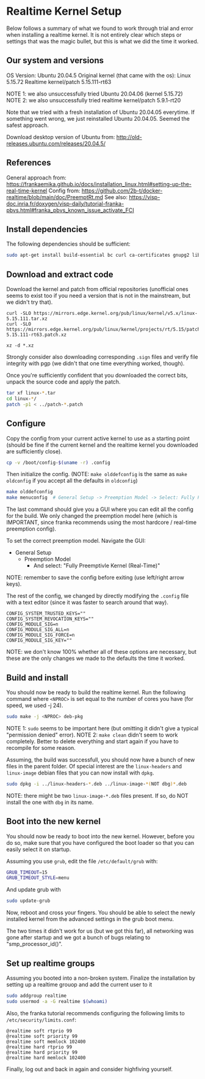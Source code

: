 # Realtime Kernel Setup 

Below follows a summary of what we found to work through trial and error when installing a realtime kernel. It is not entirely clear which steps or settings that was the magic bullet, but this is what we did the time it worked.


## Our system and versions 

OS Version: Ubuntu 20.04.5 
Original kernel (that came with the os): Linux 5.15.72
Realtime kernel/patch 5.15.111-rt63

NOTE 1: we also unsuccessfully tried Ubuntu 20.04.06 (kernel 5.15.72)
NOTE 2: we also unsuccessfully tried realtime kernel/patch 5.9.1-rt20 

Note that we tried with a fresh installation of Ubuntu 20.04.05 everytime. If something went wrong, we just reinstalled Ubuntu 20.04.05. Seemed the safest approach.

Download desktop version of Ubuntu from: http://old-releases.ubuntu.com/releases/20.04.5/
## References 

General approach from: https://frankaemika.github.io/docs/installation_linux.html#setting-up-the-real-time-kernel
Config from: https://github.com/2b-t/docker-realtime/blob/main/doc/PreemptRt.md
See also: https://visp-doc.inria.fr/doxygen/visp-daily/tutorial-franka-pbvs.html#franka_pbvs_known_issue_activate_FCI

## Install dependencies 

The following dependencies should be sufficient:
```bash
sudo apt-get install build-essential bc curl ca-certificates gnupg2 libssl-dev lsb-release libelf-dev bison flex dwarves zstd libncurses-dev
```

## Download and extract code 

Download the kernel and patch from official repositories (unofficial ones seems to exist too if you need a version that is not in the mainstream, but we didn't try that).

```
curl -SLO https://mirrors.edge.kernel.org/pub/linux/kernel/v5.x/linux-5.15.111.tar.xz
curl -SLO https://mirrors.edge.kernel.org/pub/linux/kernel/projects/rt/5.15/patch-5.15.111-rt63.patch.xz

xz -d *.xz
```

Strongly consider also downloading corresponding `.sign` files and verify file integrity with pgp (we didn't that one time everything worked, though).

Once you're sufficiently confident that you downloaded the correct bits, unpack the source code and apply the patch.
```bash
tar xf linux-*.tar
cd linux-*/
patch -p1 < ../patch-*.patch
```

## Configure 

Copy the config from your current active kernel to use as a starting point (should be fine if the current kernel and the realtime kernel you downloaded are sufficiently close).
```bash
cp -v /boot/config-$(uname -r) .config
```

Then initialize the config. (NOTE: `make olddefconfig` is the same as `make oldconfig` if you accept all the defaults in `oldconfig`)
```bash 
make olddefconfig
make menuconfig  # General Setup -> Preemption Model -> Select: Fully Preemptible Kernel (Real-Time)

```
The last command should give you a GUI where you can edit all the config for the build. We only changed the preemption model here (which is IMPORTANT, since franka recommends using the most hardcore / real-time preemption config). 

To set the correct preemption model. Navigate the GUI:
- General Setup
    - Preemption Model
        - And select: "Fully Preemptivle Kernel (Real-Time)"

NOTE: remember to save the config before exiting (use left/right arrow keys).

The rest of the config, we changed by directly modifying the `.config` file with a text editor (since it was faster to search around that way).

```
CONFIG_SYSTEM_TRUSTED_KEYS=""
CONFIG_SYSTEM_REVOCATION_KEYS=""
CONFIG_MODULE_SIG=n
CONFIG_MODULE_SIG_ALL=n
CONFIG_MODULE_SIG_FORCE=n
CONFIG_MODULE_SIG_KEY=""
```

NOTE: we don't know 100% whether all of these options are necessary, but these are the only changes we made to the defaults the time it worked.

## Build and install 

You should now be ready to build the realtime kernel. Run the following command where `<NPROC>` is set equal to the number of cores you have (for speed, we used -j 24).
```bash
sudo make -j <NPROC> deb-pkg
```

NOTE 1: `sudo` seems to be important here (but omitting it didn't give a typical "permission denied" error). 
NOTE 2: `make clean` didn't seem to work completely. Better to delete everything and start again if you have to recompile for some reason.

Assuming, the build was successfull, you should now have a bunch of new files in the parent folder. Of special interest are the `linux-headers` and `linux-image` debian files that you can now install with `dpkg`.

```bash
sudo dpkg -i ../linux-headers-*.deb ../linux-image-*(NOT dbg)*.deb
```

NOTE: there might be two `linux-image-*.deb` files present. If so, do NOT install the one with `dbg` in its name.

## Boot into the new kernel

You should now be ready to boot into the new kernel. However, before you do so, make sure that you have configured the boot loader so that you can easily select it on startup.

Assuming you use `grub`, edit the file `/etc/default/grub` with:
```bash
GRUB_TIMEOUT=15
GRUB_TIMEOUT_STYLE=menu
```
And update grub with 
```bash
sudo update-grub
```

Now, reboot and cross your fingers. You should be able to select the newly installed kernel from the advanced settings in the grub boot menu.

The two times it didn't work for us (but we got this far), all networking was gone after startup and we got a bunch of bugs relating to "smp_processor_id()".

## Set up realtime groups

Assuming you booted into a non-broken system. Finalize the installation by setting up a realtime grouop and add the current user to it

```bash
sudo addgroup realtime 
sudo usermod -a -G realtime $(whoami)

```

Also, the franka tutorial recommends configuring the following limits to `/etc/security/limits.conf`:
```
@realtime soft rtprio 99
@realtime soft priority 99
@realtime soft memlock 102400
@realtime hard rtprio 99
@realtime hard priority 99
@realtime hard memlock 102400
```

Finally, log out and back in again and consider highfiving yourself.
